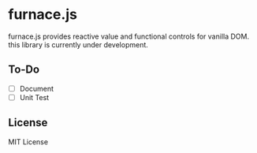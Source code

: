 # furnace.js
furnace.js provides reactive value and functional controls for vanilla DOM.
this library is currently under development.

## To-Do
- [ ] Document
- [ ] Unit Test

## License
MIT License
